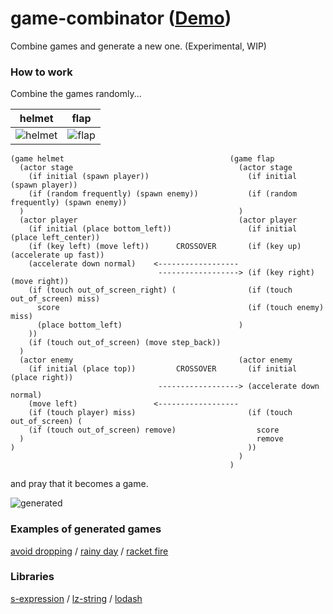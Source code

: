 game-combinator ([Demo](https://abagames.github.io/game-combinator/))
======================
Combine games and generate a new one. (Experimental, WIP)

### How to work

Combine the games randomly...

helmet | flap
--- | ---
![helmet](https://abagames.github.io/game-combinator/img/helmet.gif) | ![flap](https://abagames.github.io/game-combinator/img/flap.gif)

```
(game helmet                                     (game flap
  (actor stage                                     (actor stage
    (if initial (spawn player))                      (if initial (spawn player))
    (if (random frequently) (spawn enemy))           (if (random frequently) (spawn enemy))
  )                                                )
  (actor player                                    (actor player
    (if initial (place bottom_left))                 (if initial (place left_center))
    (if (key left) (move left))      CROSSOVER       (if (key up) (accelerate up fast))
    (accelerate down normal)    <------------------
                                 ------------------> (if (key right) (move right))
    (if (touch out_of_screen_right) (                (if (touch out_of_screen) miss)
      score                                          (if (touch enemy) miss)
      (place bottom_left)                          )
    ))
    (if (touch out_of_screen) (move step_back))  
  )
  (actor enemy                                     (actor enemy
    (if initial (place top))         CROSSOVER       (if initial (place right))
                                 ------------------> (accelerate down normal)
    (move left)                 <------------------
    (if (touch player) miss)                         (if (touch out_of_screen) (
    (if (touch out_of_screen) remove)                  score
  )                                                    remove
)                                                    ))
                                                   )
                                                 )
```

and pray that it becomes a game.

![generated](https://abagames.github.io/game-combinator/img/generated.gif)

### Examples of generated games

[avoid dropping](https://abagames.github.io/game-combinator/?v=1&c=NoIg5ghgtgpiA0IBmAnA9lA+ktBXFCoEAxgC5oGIDOpEYc8oAlkoSChAHYAmGCIaJKRicQAXTGJyuYgAs2Lfk05NSTCABs2KJmFml+VAA4QA7qMRGNEAJ4wCExiEVOOPPolQwAjrhGkNG3EnYzMLEAAjXA0NGAMJSSIyCn4rW3sFVkRlVXUtJzTiBhAizmEHROcs0ABrGCDEWKFg0Cg0ADdipvjKl1r6-h09eKc2zsHdfXFe6pA6hpBcIxaQMeKl6ac+uYHEXnMVtf590UdmWek5fjxSTEFMKmIUGBFDjuKaGCNMCIgazfObEu8kQURicWCqyYVCoAJAJHIlEi0ViBlG72OaAOMyUKjUmjYVBgsTIhFAhWK5GWlRIRViHGEmIOiE6KBs2AgNAB5OsRX4ETQpHIUBWtOJ9ggjMQGxZ9nZSE5PUYPJIXRgzRpxDpEql7EmaJArPliu5IApE2Goq14oZauasrZHK5CRxTmBqWsdgciCg0NhrtA7sQNzuSAeTxepxCxAoxWeRxdQA) /
[rainy day](https://abagames.github.io/game-combinator/?v=1&c=NoIg5ghgtgpiA0IBmAnA9lA+ktBXFCoEAxgC5oGIDOpEYc8oAlkoSChAHYAmGCIaJKRicQAXTGJyuYgAs2Lfk05NSTCABs2KJmFml+VAA4QA7qMRGNEAJ4wCExiEVOOPPolQwAjrhGkNG3EnYzMLEAAjXA0NGAMJSSIyCn4rW3sFVkRlVXUtJzTiBhAizmEHROcs0ABrGCDEWKFg0Cg0ADdipvjKl1r6-h09eKc2zsHdfXFe6pA6hpBcIxaQMeKl6ac+http://localhost:8080/?v=1&c=NoIg5ghgtgpiA0IBOB7CATBoIGMAuKSCIAznhGHPKAJYBmxNAdjXjRADZakAOEA7k2I8OEAJ4wiAXSnUQ9RizacsoEn0HDRE6YnUChiGExhQxIGbOz5CW8ZO4LEzVuy5yRuKiABGKPARQAPo4xngOMnJOoADWMOaIHDB0eBZyuKFJSBDhxEkpxABukmJBdBBkFlbyDHJxCcg0YAAWqdUZMFk53khNrUUlZRVt7TiZkt3EJBwo-EHos0LV0SAEAK44zcQoa3hBKHRBJDhIMMZpwKBQKMVT4TxBPrgxFyAdXbmIfmtMoUHNhBoAC8UExyFxLHocIQqLRaqB1pspgC2ogoDQSCRXitEVsvmsOElUSB0ZiqukbEQjCYzI5avIlG5uJ5QsQCA9QmCIst4cgIEwFlBiHRTgBHNZhDjmUbjbKfED5VKIcqVSJwxSuFRyfSaPQaQwgTw6cnquTZAUoIXKsUSsFS17vCby3otJUgFUjKK83HbXb7Q7HU7nWTIUw3OA87g+xA7PYHI4nM5LahXcN3GAPJ44F4yzpO7zfX4wf6AkFglSQtT65H+V46g0+AlEk1vSk1pWmhma9ygFnedktpxd5Q91uyyaJZJu4pIUoelvXW6IBaaSNm-mC7YpYMU8fy6azeaLQfenZImN++OBpNpUOLiOjAhU3xNmAdmrEU737H0lwj7iOnKPR9NOgzzmqJJpsux5rqA5qbjG27JtYe7eAecwrkssGrGeeIgLG-oJkGyZ3mmlhAA) /
[racket fire](https://abagames.github.io/game-combinator/?v=1&c=NoIg5ghgtgpiA0IBmBLATneoIGMAuA9mgiAM54RiZkAOEA7gHYKgECueA+gUp6ThhjNE7Ljz4CYQkqTpMSNADYQAnjGIBdLCCW5qunHC2gUSFiDQRGAEwJQSljIpUhjtBsJBCYUFxv-auITEiLpqISZm2gDWMC6IijBIeK7aUAQAbtSJya5upuax8RYoYAAWKW7pWQ6lFXnaBdqEbDhlJKLcvPyCzFWZRgHY+EQk3r7mTSAojCh4KBCKLKAG1IQ0nDmVgTiGiZZ41Gh1KYhIEOR5brh76hCHJLbyiIxEUIupkeYtbQrK4Z8yDgiJhhrcDtQAEbsRiGThZNDzHAffo1RBsGhXRpRUA-doiDhdCS9TjQvCEexaEBQFCkUiApq49i-AlibqSIScY7lbYWHwDK5AA)

### Libraries

[s-expression](https://github.com/fwg/s-expression) /
[lz-string](http://pieroxy.net/blog/pages/lz-string/index.html) /
[lodash](https://lodash.com/)
